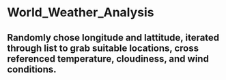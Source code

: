 # World_Weather_Analysis
## Randomly chose longitude and lattitude, iterated through list to grab suitable locations, cross referenced temperature, cloudiness, and wind conditions.
